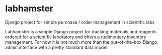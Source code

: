 # labhamster
Django project for simple purchase / order management in scientific labs

Labhamster is a simple Django project for tracking materials and reagents ordered for a scientific laboratory 
and offers a rudimentary inventory management. For now it is not much more than the out-of-the-box Django 
admin interface with a pretty standard data model.

